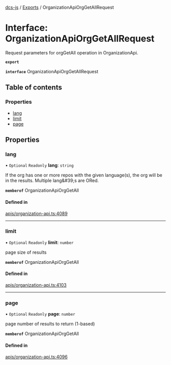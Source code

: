 [dcs-js](../README.md) / [Exports](../modules.md) / OrganizationApiOrgGetAllRequest

# Interface: OrganizationApiOrgGetAllRequest

Request parameters for orgGetAll operation in OrganizationApi.

**`export`**

**`interface`** OrganizationApiOrgGetAllRequest

## Table of contents

### Properties

- [lang](OrganizationApiOrgGetAllRequest.md#lang)
- [limit](OrganizationApiOrgGetAllRequest.md#limit)
- [page](OrganizationApiOrgGetAllRequest.md#page)

## Properties

### <a id="lang" name="lang"></a> lang

• `Optional` `Readonly` **lang**: `string`

If the org has one or more repos with the given language(s), the org will be in the results. Multiple lang\&#39;s are ORed.

**`memberof`** OrganizationApiOrgGetAll

#### Defined in

[apis/organization-api.ts:4089](https://github.com/unfoldingWord/dcs-js/blob/b29eb7a/apis/organization-api.ts#L4089)

___

### <a id="limit" name="limit"></a> limit

• `Optional` `Readonly` **limit**: `number`

page size of results

**`memberof`** OrganizationApiOrgGetAll

#### Defined in

[apis/organization-api.ts:4103](https://github.com/unfoldingWord/dcs-js/blob/b29eb7a/apis/organization-api.ts#L4103)

___

### <a id="page" name="page"></a> page

• `Optional` `Readonly` **page**: `number`

page number of results to return (1-based)

**`memberof`** OrganizationApiOrgGetAll

#### Defined in

[apis/organization-api.ts:4096](https://github.com/unfoldingWord/dcs-js/blob/b29eb7a/apis/organization-api.ts#L4096)
